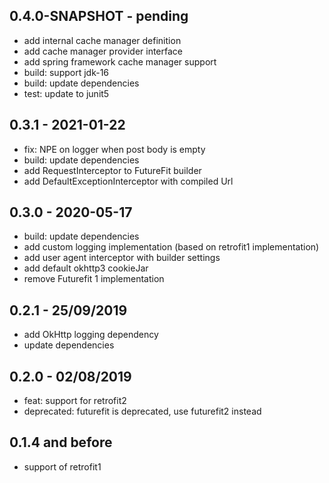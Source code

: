 
## 0.4.0-SNAPSHOT - pending

*	add internal cache manager definition
*	add cache manager provider interface
*	add spring framework cache manager support
*   build: support jdk-16
*	build: update dependencies
*	test: update to junit5

## 0.3.1 - 2021-01-22

*	fix: NPE on logger when post body is empty
*	build: update dependencies
*	add RequestInterceptor to FutureFit builder
*	add DefaultExceptionInterceptor with compiled Url

## 0.3.0 - 2020-05-17

*	build: update dependencies
*	add custom logging implementation (based on retrofit1 implementation)
*	add user agent interceptor with builder settings
*	add default okhttp3 cookieJar
*	remove Futurefit 1 implementation

## 0.2.1 - 25/09/2019

*	add OkHttp logging dependency
*	update dependencies

## 0.2.0 - 02/08/2019

*	feat: support for retrofit2
*	deprecated: futurefit is deprecated, use futurefit2 instead

## 0.1.4 and before

*	support of retrofit1

